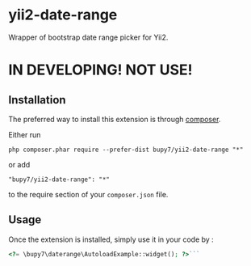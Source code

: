 yii2-date-range
===============
Wrapper of bootstrap date range picker for Yii2.

# IN DEVELOPING! NOT USE!

Installation
------------

The preferred way to install this extension is through [composer](http://getcomposer.org/download/).

Either run

```
php composer.phar require --prefer-dist bupy7/yii2-date-range "*"
```

or add

```
"bupy7/yii2-date-range": "*"
```

to the require section of your `composer.json` file.


Usage
-----

Once the extension is installed, simply use it in your code by  :

```php
<?= \bupy7\daterange\AutoloadExample::widget(); ?>```
